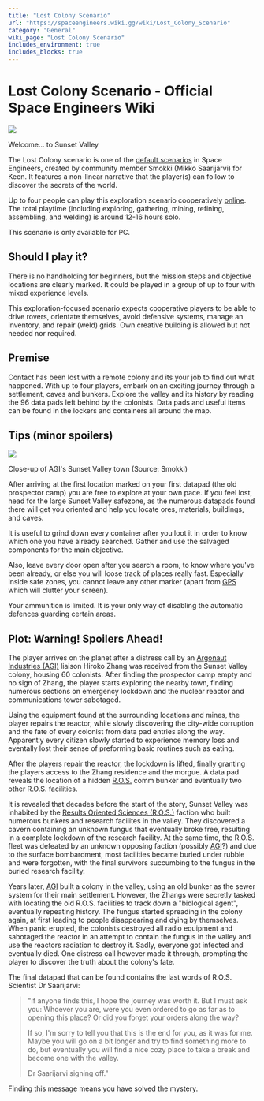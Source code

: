 ```yaml
---
title: "Lost Colony Scenario"
url: "https://spaceengineers.wiki.gg/wiki/Lost_Colony_Scenario"
category: "General"
wiki_page: "Lost Colony Scenario"
includes_environment: true
includes_blocks: true
---
```


# Lost Colony Scenario - Official Space Engineers Wiki

[![](https://spaceengineers.wiki.gg/images/Lost_Colony.png?a41077)](https://spaceengineers.wiki.gg/wiki/File:Lost_Colony.png)

Welcome... to Sunset Valley

The Lost Colony scenario is one of the [default scenarios](https://spaceengineers.wiki.gg/wiki/Scenario "Scenario") in Space Engineers, created by community member Smokki (Mikko Saarijärvi) for Keen. It features a non-linear narrative that the player(s) can follow to discover the secrets of the world.

Up to four people can play this exploration scenario cooperatively [online](https://spaceengineers.wiki.gg/wiki/Multiplayer "Multiplayer"). The total playtime (including exploring, gathering, mining, refining, assembling, and welding) is around 12-16 hours solo.

This scenario is only available for PC.

## Should I play it?

There is no handholding for beginners, but the mission steps and objective locations are clearly marked. It could be played in a group of up to four with mixed experience levels.

This exploration-focused scenario expects cooperative players to be able to drive rovers, orientate themselves, avoid defensive systems, manage an inventory, and repair (weld) grids. Own creative building is allowed but not needed nor required.

## Premise

Contact has been lost with a remote colony and its your job to find out what happened. With up to four players, embark on an exciting journey through a settlement, caves and bunkers. Explore the valley and its history by reading the 96 data pads left behind by the colonists. Data pads and useful items can be found in the lockers and containers all around the map.

## Tips (minor spoilers)

[![](https://spaceengineers.wiki.gg/images/thumb/Smokki-AGI-video-thumbnail.jpg/320px-Smokki-AGI-video-thumbnail.jpg?50ce99)](https://spaceengineers.wiki.gg/wiki/File:Smokki-AGI-video-thumbnail.jpg)

Close-up of AGI's Sunset Valley town (Source: Smokki)

After arriving at the first location marked on your first datapad (the old prospector camp) you are free to explore at your own pace. If you feel lost, head for the large Sunset Valley safezone, as the numerous datapads found there will get you oriented and help you locate ores, materials, buildings, and caves.

It is useful to grind down every container after you loot it in order to know which one you have already searched. Gather and use the salvaged components for the main objective.

Also, leave every door open after you search a room, to know where you've been already, or else you will loose track of places really fast. Especially inside safe zones, you cannot leave any other marker (apart from [GPS](https://spaceengineers.wiki.gg/wiki/GPS "GPS") which will clutter your screen).

Your ammunition is limited. It is your only way of disabling the automatic defences guarding certain areas.

## Plot: Warning! Spoilers Ahead!

The player arrives on the planet after a distress call by an [Argonaut Industries (AGI)](https://spaceengineers.wiki.gg/wiki/Argonaut_Industries "Argonaut Industries") liaison Hiroko Zhang was received from the Sunset Valley colony, housing 60 colonists. After finding the prospector camp empty and no sign of Zhang, the player starts exploring the nearby town, finding numerous sections on emergency lockdown and the nuclear reactor and communications tower sabotaged.

Using the equipment found at the surrounding locations and mines, the player repairs the reactor, while slowly discovering the city-wide corruption and the fate of every colonist from data pad entries along the way. Apparently every citizen slowly started to experience memory loss and eventally lost their sense of preforming basic routines such as eating.

After the players repair the reactor, the lockdown is lifted, finally granting the players access to the Zhang residence and the morgue. A data pad reveals the location of a hidden [R.O.S.](https://spaceengineers.wiki.gg/wiki/Results_Oriented_Sciences_\(R.O.S.\) "Results Oriented Sciences (R.O.S.)") comm bunker and eventually two other R.O.S. facilities.

It is revealed that decades before the start of the story, Sunset Valley was inhabited by the [Results Oriented Sciences (R.O.S.)](https://spaceengineers.wiki.gg/wiki/Results_Oriented_Sciences_\(R.O.S.\) "Results Oriented Sciences (R.O.S.)") faction who built numerous bunkers and research facilites in the valley. They discovered a cavern containing an unknown fungus that eventually broke free, resulting in a complete lockdown of the research facility. At the same time, the R.O.S. fleet was defeated by an unknown opposing faction (possibly [AGI](https://spaceengineers.wiki.gg/wiki/Argonaut_Industries "Argonaut Industries")?) and due to the surface bombardment, most facilities became buried under rubble and were forgotten, with the final survivors succumbing to the fungus in the buried research facility.

Years later, [AGI](https://spaceengineers.wiki.gg/wiki/Argonaut_Industries "Argonaut Industries") built a colony in the valley, using an old bunker as the sewer system for their main settlement. However, the Zhangs were secretly tasked with locating the old R.O.S. facilities to track down a "biological agent", eventually repeating history. The fungus started spreading in the colony again, at first leading to people disappearing and dying by themselves. When panic erupted, the colonists destroyed all radio equipment and sabotaged the reactor in an attempt to contain the fungus in the valley and use the reactors radiation to destroy it. Sadly, everyone got infected and eventually died. One distress call however made it through, prompting the player to discover the truth about the colony's fate.

The final datapad that can be found contains the last words of R.O.S. Scientist Dr Saarijarvi:

> "If anyone finds this, I hope the journey was worth it. But I must ask you: Whoever you are, were you even ordered to go as far as to opening this place? Or did you forget your orders along the way?
> 
> If so, I'm sorry to tell you that this is the end for you, as it was for me. Maybe you will go on a bit longer and try to find something more to do, but eventually you will find a nice cozy place to take a break and become one with the valley.
> 
> Dr Saarijarvi signing off."

Finding this message means you have solved the mystery.
